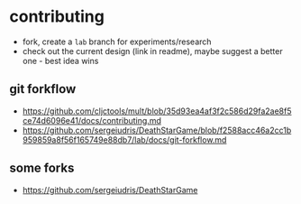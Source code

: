 # contributing

- fork, create a `lab` branch for experiments/research
- check out the current design (link in readme), maybe suggest a better one - best idea wins

## git forkflow

- https://github.com/cljctools/mult/blob/35d93ea4af3f2c586d29fa2ae8f5ce74d6096e41/docs/contributing.md
- https://github.com/sergeiudris/DeathStarGame/blob/f2588acc46a2cc1b959859a8f56f165749e88db7/lab/docs/git-forkflow.md

## some forks

- https://github.com/sergeiudris/DeathStarGame